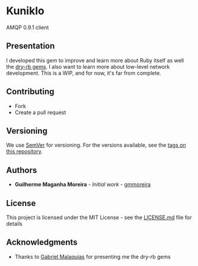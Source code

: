 [travis]: https://travis-ci.org/gmmoreira/kuniklo

# Kuniklo

AMQP 0.9.1 client

## Presentation

I developed this gem to improve and learn more about Ruby itself as well the [dry-rb gems](http://dry-rb.org/). I also want to learn more about low-level network development.
This is a WIP, and for now, it's far from complete.

## Contributing

* Fork
* Create a pull request

## Versioning

We use [SemVer](http://semver.org/) for versioning. For the versions available, see the [tags on this repository](https://github.com/gmmoreira/kuniklo/tags).

## Authors

* **Guilherme Maganha Moreira** - *Initial work* - [gmmoreira](https://github.com/gmmoreira)

## License

This project is licensed under the MIT License - see the [LICENSE.md](LICENSE.md) file for details

## Acknowledgments

* Thanks to [Gabriel Malaquias](https://github.com/GabrielMalakias) for presenting me the dry-rb gems

